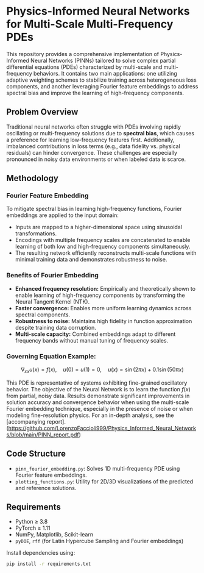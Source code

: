 # Physics-Informed Neural Networks for Multi-Scale Multi-Frequency PDEs

This repository provides a comprehensive implementation of Physics-Informed Neural Networks (PINNs) tailored to solve complex partial differential equations (PDEs) characterized by multi-scale and multi-frequency behaviors. It contains two main applications: one utilizing adaptive weighting schemes to stabilize training across heterogeneous loss components, and another leveraging Fourier feature embeddings to address spectral bias and improve the learning of high-frequency components.

## Problem Overview

Traditional neural networks often struggle with PDEs involving rapidly oscillating or multi-frequency solutions due to **spectral bias**, which causes a preference for learning low-frequency features first. Additionally, imbalanced contributions in loss terms (e.g., data fidelity vs. physical residuals) can hinder convergence. These challenges are especially pronounced in noisy data environments or when labeled data is scarce.

## Methodology

### Fourier Feature Embedding

To mitigate spectral bias in learning high-frequency functions, Fourier embeddings are applied to the input domain:
- Inputs are mapped to a higher-dimensional space using sinusoidal transformations.
- Encodings with multiple frequency scales are concatenated to enable learning of both low and high-frequency components simultaneously.
- The resulting network efficiently reconstructs multi-scale functions with minimal training data and demonstrates robustness to noise.

### Benefits of Fourier Embedding

- **Enhanced frequency resolution:** Empirically and theoretically shown to enable learning of high-frequency components by transforming the Neural Tangent Kernel (NTK).
- **Faster convergence:** Enables more uniform learning dynamics across spectral components.
- **Robustness to noise:** Maintains high fidelity in function approximation despite training data corruption.
- **Multi-scale capacity:** Combined embeddings adapt to different frequency bands without manual tuning of frequency scales.

### Governing Equation Example:
$$
\nabla_{xx} u(x) = f(x), \quad u(0) = u(1) = 0, \quad u(x) = \sin(2\pi x) + 0.1 \sin(50\pi x)
$$

This PDE is representative of systems exhibiting fine-grained oscillatory behavior. The objective of the Neural Network is to learn the function $f(x)$ from partial, noisy data. Results demonstrate significant improvements in solution accuracy and convergence behavior when using the multi-scale Fourier embedding technique, especially in the presence of noise or when modeling fine-resolution physics. For an in-depth analysis, see the [accompanying report].(https://github.com/LorenzoFaccioli999/Physics_Informed_Neural_Networks/blob/main/PINN_report.pdf)

## Code Structure

- `pinn_fourier_embedding.py`: Solves 1D multi-frequency PDE using Fourier feature embeddings.
- `plotting_functions.py`: Utility for 2D/3D visualizations of the predicted and reference solutions.

## Requirements

- Python ≥ 3.8
- PyTorch ≥ 1.11
- NumPy, Matplotlib, Scikit-learn
- `pyDOE`, `rff` (for Latin Hypercube Sampling and Fourier embeddings)

Install dependencies using:
```bash
pip install -r requirements.txt
